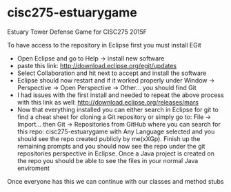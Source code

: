 # cisc275-estuarygame
Estuary Tower Defense Game for CISC275 2015F

To have access to the repository in Eclipse first you must install EGit
  - Open Eclipse and go to Help -> install new software
  - paste this link:  http://download.eclipse.org/egit/updates
  - Select Collaboration and hit next to accept and install the software
  - Eclipse should now restart and if it worked properly under 
    Window -> Perspective -> Open Perspective -> Other... you should find Git
  - I had issues with the first install and needed to repeat the above process 
    with this link as well: http://download.eclipse.org/releases/mars
  - Now that everything installed you can either search in Eclipse for git to
    find a cheat sheet for cloning a Git repository or simply go to:
    File -> Import... then Git -> Repositories from GitHub where you can search
    for this repo: cisc275-estuarygame with Any Language selected and you should
    see the repo created publicly by me(xXGp). Finish up the remaining prompts
    and you should now see the repo under the git repositories perspective in 
    Eclipse. Once a Java project is created on the repo you should be able to 
    see the files in your normal Java enviroment

Once everyone has this we can continue with our classes and method stubs
